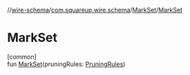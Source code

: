 //[wire-schema](../../../index.md)/[com.squareup.wire.schema](../index.md)/[MarkSet](index.md)/[MarkSet](-mark-set.md)

# MarkSet

[common]\
fun [MarkSet](-mark-set.md)(pruningRules: [PruningRules](../-pruning-rules/index.md))
